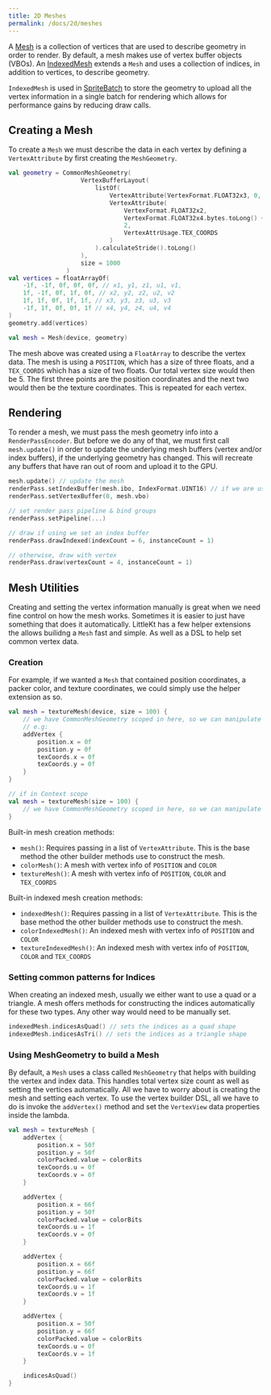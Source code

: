 ```yaml
---
title: 2D Meshes
permalink: /docs/2d/meshes
---
```


A [Mesh](https://github.com/littlektframework/littlekt/blob/master/core/src/commonMain/kotlin/com/littlekt/graphics/Mesh.kt) is a collection of vertices that are used to describe geometry in order to render. By default, a mesh makes use of vertex buffer objects (VBOs). An [IndexedMesh](https://github.com/littlektframework/littlekt/blob/master/core/src/commonMain/kotlin/com/littlekt/graphics/IndexedMesh.kt) extends a `Mesh` and uses a collection of indices, in addition to vertices, to describe geometry. 

`IndexedMesh` is used in [SpriteBatch](/docs/2d/spritebatch) to store the geometry to upload all the vertex information in a single batch for rendering which allows for performance gains by reducing draw calls.

## Creating a Mesh

To create a `Mesh` we must describe the data in each vertex by defining a `VertexAttribute` by first creating the `MeshGeometry`.

```kotlin
val geometry = CommonMeshGeometry(
                    VertexBufferLayout(
                        listOf(
                            VertexAttribute(VertexFormat.FLOAT32x3, 0, 0, VertexAttrUsage.POSITION),
                            VertexAttribute(
                                VertexFormat.FLOAT32x2,
                                VertexFormat.FLOAT32x4.bytes.toLong() + VertexFormat.FLOAT32x3.bytes.toLong(),
                                2,
                                VertexAttrUsage.TEX_COORDS
                            )
                        ).calculateStride().toLong()
                    ),
                    size = 1000
                )
val vertices = floatArrayOf(
    -1f, -1f, 0f, 0f, 0f, // x1, y1, z1, u1, v1,
    1f, -1f, 0f, 1f, 0f, // x2, y2, z2, u2, v2
    1f, 1f, 0f, 1f, 1f, // x3, y3, z3, u3, v3
    -1f, 1f, 0f, 0f, 1f // x4, y4, z4, u4, v4
)
geometry.add(vertices)

val mesh = Mesh(device, geometry)
```

The mesh above was created using a `FloatArray` to describe the vertex data. The mesh is using a `POSITION`, which has a size of three floats, and a `TEX_COORDS` which has a size of two floats. Our total vertex size would then be 5. The first three points are the position coordinates and the next two would then be the texture coordinates. This is repeated for each vertex.

## Rendering

To render a mesh, we must pass the mesh geometry info into a `RenderPassEncoder`. But before we do any of that, we must first call `mesh.update()` in order to update the underlying mesh buffers (vertex and/or index buffers), if the underlying geometry has changed. This will recreate any buffers that have ran out of room and upload it to the GPU.

```kotlin
mesh.update() // update the mesh
renderPass.setIndexBuffer(mesh.ibo, IndexFormat.UINT16) // if we are using an IndexedMesh
renderPass.setVertexBuffer(0, mesh.vbo)

// set render pass pipeline & bind groups
renderPass.setPipeline(...)

// draw if using we set an index buffer
renderPass.drawIndexed(indexCount = 6, instanceCount = 1)

// otherwise, draw with vertex
renderPass.draw(vertexCount = 4, instanceCount = 1)
```

## Mesh Utilities

Creating and setting the vertex information manually is great when we need fine control on how the mesh works. Sometimes it is easier to just have something that does it automatically. LittleKt has a few helper extensions the allows builidng a `Mesh` fast and simple. As well as a DSL to help set common vertex data.

### Creation

For example, if we wanted a `Mesh` that contained position coordinates, a packer color, and texture coordinates, we could simply use the helper extension as so.

```kotlin
val mesh = textureMesh(device, size = 100) {
    // we have CommonMeshGeometry scoped in here, so we can manipulate as we need
    // e.g:
    addVertex { 
        position.x = 0f
        position.y = 0f
        texCoords.x = 0f
        texCoords.y = 0f
    }
}

// if in Context scope
val mesh = textureMesh(size = 100) {
    // we have CommonMeshGeometry scoped in here, so we can manipulate as we need
}
```

Built-in mesh creation methods:

-   `mesh()`: Requires passing in a list of `VertexAttribute`. This is the base method the other builder methods use to construct the mesh.
-   `colorMesh()`: A mesh with vertex info of `POSITION` and `COLOR`
-   `textureMesh()`: A mesh with vertex info of `POSITION`, `COLOR` and `TEX_COORDS`


Built-in indexed mesh creation methods:

-   `indexedMesh()`: Requires passing in a list of `VertexAttribute`. This is the base method the other builder methods use to construct the mesh.
-   `colorIndexedMesh()`: An indexed mesh with vertex info of `POSITION` and `COLOR`
-   `textureIndexedMesh()`: An indexed mesh with vertex info of `POSITION`, `COLOR` and `TEX_COORDS`

### Setting common patterns for Indices

When creating an indexed mesh, usually we either want to use a quad or a triangle. A mesh offers methods for constructing the indices automatically for these two types. Any other way would need to be manually set.

```kotlin
indexedMesh.indicesAsQuad() // sets the indices as a quad shape
indexedMesh.indicesAsTri() // sets the indices as a triangle shape
```

### Using MeshGeometry to build a Mesh

By default, a `Mesh` uses a class called `MeshGeometry` that helps with building the vertex and index data. This handles total vertex size count as well as setting the vertices automatically. All we have to worry about is creating the mesh and setting each vertex. To use the vertex builder DSL, all we have to do is invoke the `addVertex()` method and set the `VertexView` data properties inside the lambda.

```kotlin
val mesh = textureMesh {
    addVertex {
        position.x = 50f
        position.y = 50f
        colorPacked.value = colorBits
        texCoords.u = 0f
        texCoords.v = 0f
    }

    addVertex {
        position.x = 66f
        position.y = 50f
        colorPacked.value = colorBits
        texCoords.u = 1f
        texCoords.v = 0f
    }

    addVertex {
        position.x = 66f
        position.y = 66f
        colorPacked.value = colorBits
        texCoords.u = 1f
        texCoords.v = 1f
    }

    addVertex {
        position.x = 50f
        position.y = 66f
        colorPacked.value = colorBits
        texCoords.u = 0f
        texCoords.v = 1f
    }

    indicesAsQuad()
}
```